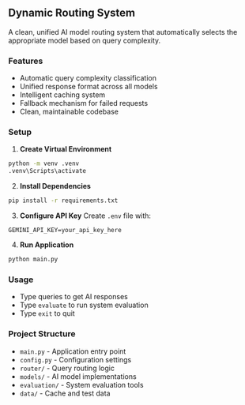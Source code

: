 ## Dynamic Routing System

A clean, unified AI model routing system that automatically selects the appropriate model based on query complexity.

### Features
- Automatic query complexity classification
- Unified response format across all models
- Intelligent caching system
- Fallback mechanism for failed requests
- Clean, maintainable codebase

### Setup

1. **Create Virtual Environment**
```bash
python -m venv .venv
.venv\Scripts\activate
```

2. **Install Dependencies**
```bash
pip install -r requirements.txt
```

3. **Configure API Key**
Create `.env` file with:
```
GEMINI_API_KEY=your_api_key_here
```

4. **Run Application**
```bash
python main.py
```

### Usage
- Type queries to get AI responses
- Type `evaluate` to run system evaluation
- Type `exit` to quit

### Project Structure
- `main.py` - Application entry point
- `config.py` - Configuration settings
- `router/` - Query routing logic
- `models/` - AI model implementations
- `evaluation/` - System evaluation tools
- `data/` - Cache and test data